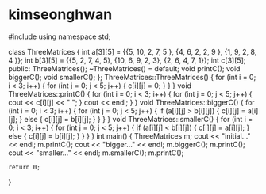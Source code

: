 # kimseonghwan

#include <iostream>
using namespace std;

class ThreeMatrices {
    int a[3][5] = {{5, 10, 2, 7, 5 }, {4, 6, 2, 2, 9 }, {1, 9, 2, 8, 4 }};
    int b[3][5] = {{5, 2, 7, 4, 5}, {10, 6, 9, 2, 3}, {2, 6, 4, 7, 1}};
    int c[3][5];
public:
    ThreeMatrices();
    ~ThreeMatrices() = default;
    void printC();
    void biggerC();
    void smallerC();
};
ThreeMatrices::ThreeMatrices() {
    for (int i = 0; i < 3; i++) {
        for (int j = 0; j < 5; j++) {
            c[i][j] = 0;
        }
    }
}
void ThreeMatrices::printC() {
    for (int i = 0; i < 3; i++) {
        for (int j = 0; j < 5; j++) {
            cout << c[i][j] << " ";
        }
        cout << endl;
    }
}
void ThreeMatrices::biggerC() {
    for (int i = 0; i < 3; i++) {
        for (int j = 0; j < 5; j++) {
            if (a[i][j] > b[i][j]) {
                c[i][j] = a[i][j];
            }
            else {
                c[i][j] = b[i][j];
            }
        }
    }
}
void ThreeMatrices::smallerC() {
    for (int i = 0; i < 3; i++) {
        for (int j = 0; j < 5; j++) {
            if (a[i][j] < b[i][j]) {
                c[i][j] = a[i][j];
            }
            else {
                c[i][j] = b[i][j];
            }
        }
    }
}
int main() {
    ThreeMatrices m;
    cout << "initial..." << endl;
    m.printC();
    cout << "bigger..." << endl;
    m.biggerC();
    m.printC();
    cout << "smaller..." << endl;
    m.smallerC();
    m.printC();


    return 0;
}
